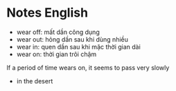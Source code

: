 # Notes English

- wear off: mất dần công dụng
- wear out: hỏng dần sau khi dùng nhiều
- wear in: quen dần sau khi mặc thời gian dài
- wear on: thời gian trôi chậm

If a period of time wears on, it seems to pass very slowly

- in the desert